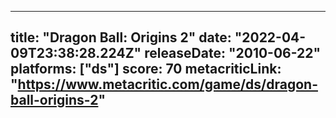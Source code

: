 
---
title: "Dragon Ball: Origins 2"
date: "2022-04-09T23:38:28.224Z"
releaseDate: "2010-06-22"
platforms: ["ds"]
score: 70
metacriticLink: "https://www.metacritic.com/game/ds/dragon-ball-origins-2"
---
